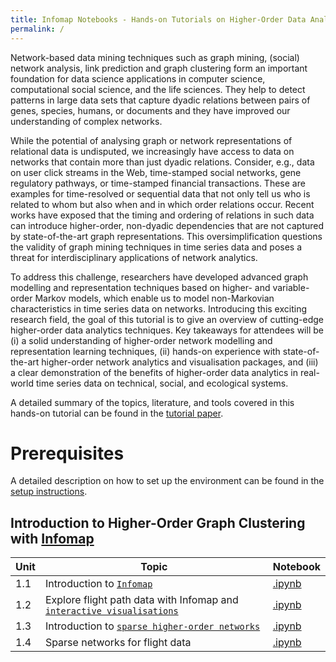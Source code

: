 ```yaml
---
title: Infomap Notebooks - Hands-on Tutorials on Higher-Order Data Analytics
permalink: /
---
```


Network-based data mining techniques such as graph mining, (social) network analysis, link prediction and graph clustering form an important foundation for data science applications in computer science, computational social science, and the life sciences. They help to detect patterns in large data sets that capture dyadic relations between pairs of genes, species, humans, or documents and they have improved our understanding of complex networks.

While the potential of analysing graph or network representations of relational data is undisputed, we increasingly have access to data on networks that contain more than just dyadic relations. Consider, e.g., data on user click streams in the Web, time-stamped social networks, gene regulatory pathways, or time-stamped financial transactions. These are examples for time-resolved or sequential data that not only tell us who is related to whom but also when and in which order relations occur. Recent works have exposed that the timing and ordering of relations in such data can introduce higher-order, non-dyadic dependencies that are not captured by state-of-the-art graph representations. This oversimplification questions the validity of graph mining techniques in time series data and poses a threat for interdisciplinary applications of network analytics.


To address this challenge, researchers have developed advanced graph modelling and representation techniques based on higher- and variable-order Markov models, which enable us to model non-Markovian characteristics in time series data on networks. Introducing this exciting research field, the goal of this tutorial is to give an overview of cutting-edge higher-order data analytics techniques. Key takeaways for attendees will be (i) a solid understanding of higher-order network modelling and representation learning techniques, (ii) hands-on experience with state-of-the-art higher-order network analytics and visualisation packages, and (iii) a clear demonstration of the benefits of higher-order data analytics in real-world time series data on technical, social, and ecological systems.

A detailed summary of the topics, literature, and tools covered in this hands-on tutorial can be found in the [tutorial paper](https://www.researchgate.net/publication/325168357_Beyond_Graph_Mining_Higher-Order_Data_Analytics_for_Temporal_Network_Data).

# Prerequisites

A detailed description on how to set up the environment can be found in the [setup instructions](/infomap-notebooks/setup).

## Introduction to Higher-Order Graph Clustering with [Infomap](http://www.mapequation.org)

Unit | Topic | Notebook
----|----|----
1.1 | Introduction to [`Infomap`](http://www.mapequation.org) | [.ipynb](https://github.com/mapequation/infomap-notebooks/blob/master/code/1_1_infomap_intro.ipynb) |
1.2 | Explore flight path data with Infomap and [`interactive visualisations`](http://www.mapequation.org/apps.html) | [.ipynb](https://github.com/mapequation/infomap-notebooks/blob/master/code/1_2_explore_flight_data.ipynb) |
1.3 | Introduction to [`sparse higher-order networks`](http://www.mapequation.org/publications.html#Edler-Etal-2017-MappingHigherOrder) | [.ipynb](https://github.com/mapequation/infomap-notebooks/blob/master/code/1_3_sparse_state_lumping.ipynb) |
1.4 | Sparse networks for flight data | [.ipynb](https://github.com/mapequation/infomap-notebooks/blob/master/code/1_4_sparse_flight_data.ipynb) |

